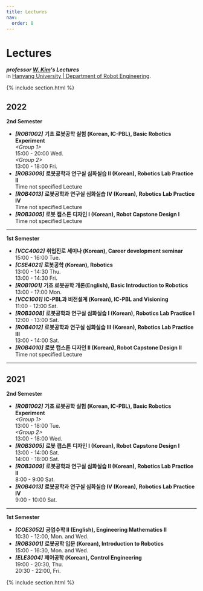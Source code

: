 ```yaml
---
title: Lectures
nav:
  order: 8
---
```


# **Lectures**

<i class='fas fa-chalkboard'></i> **_professor_ [_W. Kim_](http://harco.hanyang.ac.kr/members/Wansoo-Kim.html)_'s Lectures_**         
in [Hanyang University | Department of Robot Engineering](https://robot.hanyang.ac.kr/front/people/prof).

{% include section.html %}

## <i class="fas fa-chalkboard"></i> 2022   
   
   
<i class="fas fa-thumbtack"></i> **2nd Semester**     

- **_[ROB1002]_** **기초 로봇공학 실험 (Korean, IC-PBL), Basic Robotics Experiment**      
_<Group 1>_   
15:00 - 20:00 Wed.      
_<Group 2>_   
13:00 - 18:00 Fri.      
- **_[ROB3009]_** **로봇공학과 연구실 심화실습 II (Korean), Robotics Lab Practice II**    
 Time not specified Lecture    
- **_[ROB4013]_** **로봇공학과 연구실 심화실습 IV (Korean), Robotics Lab Practice IV**    
Time not specified Lecture    
- **_[ROB3005]_** **로봇 캡스톤 디자인 I (Korean), Robot Capstone Design I**    
Time not specified Lecture    


***
<i class="fas fa-thumbtack"></i> **1st Semester**     

- **_[VCC4002]_** **취업진로 세미나 (Korean), Career development seminar**     
15:00 - 16:00 Tue.   
- **_[CSE4021]_** **로봇공학 (Korean), Robotics**     
13:00 - 14:30 Thu.     
13:00 - 14:30 Fri.     
- **_[ROB1001]_** **기초 로봇공학 개론(English), Basic Introduction to Robotics**    
13:00 - 17:00 Mon.     
- **_[VCC1001]_** **IC-PBL과 비전설계 (Korean), IC-PBL and Visioning**    
11:00 - 12:00 Sat.            
- **_[ROB3008]_** **로봇공학과 연구실 심화실습 I (Korean), Robotics Lab Practice I**    
12:00 - 13:00 Sat.           
- **_[ROB4012]_** **로봇공학과 연구실 심화실습 III (Korean), Robotics Lab Practice III**    
13:00 - 14:00 Sat.              
- **_[ROB4010]_** **로봇 캡스톤 디자인 II (Korean), Robot Capstone Design II**      
Time not specified Lecture    


***   

## <i class="fas fa-chalkboard"></i> 2021

<i class="fas fa-thumbtack"></i> **2nd Semester**     

- **_[ROB1002]_** **기초 로봇공학 실험 (Korean, IC-PBL), Basic Robotics Experiment**    
_<Group 1>_   
13:00 - 18:00 Tue.      
_<Group 2>_   
13:00 - 18:00 Wed.      
- **_[ROB3005]_** **로봇 캡스톤 디자인 I (Korean), Robot Capstone Design I**    
13:00 - 14:00 Sat.   
14:00 - 18:00 Sat.   
- **_[ROB3009]_** **로봇공학과 연구실 심화실습 II (Korean), Robotics Lab Practice II**    
8:00 - 9:00 Sat.   
- **_[ROB4013]_** **로봇공학과 연구실 심화실습 IV (Korean), Robotics Lab Practice IV**    
9:00 - 10:00 Sat.   

***   

<i class="fas fa-thumbtack"></i> **1st Semester**     

- **_[COE3052]_** **공업수학 II (English), Engineering Mathematics II**    
10:30 - 12:00, Mon. and Wed.   
- **_[ROB3001]_** **로봇공학 입문 (Korean), Introduction to Robotics**    
15:00 - 16:30, Mon. and Wed.   
- **_[ELE3004]_** **제어공학 (Korean), Control Engineering**    
19:00 - 20:30, Thu.     
20:30 - 22:00, Fri.   


{% include section.html %}